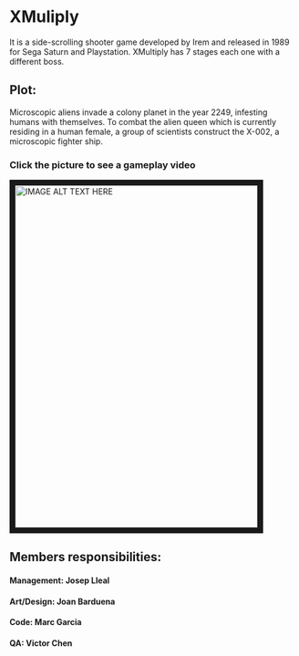 ﻿# XMuliply

It is a side-scrolling shooter game developed by Irem and released in 1989 for Sega Saturn and Playstation.
XMultiply has 7 stages each one with a different boss.

## Plot:
Microscopic aliens invade a colony planet in the year 2249, infesting humans with themselves. 
To combat the alien queen which is currently residing in a human female, a group of scientists 
construct the X-002, a microscopic fighter ship.


### Click the picture to see a gameplay video
<a href="https://www.youtube.com/watch?v=GcoOZxjrLdk" target="_blank"><img src="http://img1.game-oldies.com/sites/default/files/packshots/coin-op-arcade/xmultiplm72.png" 
alt="IMAGE ALT TEXT HERE" width="425" height="600" border="10" /></a>

## Members responsibilities:
#### Management: Josep Lleal
#### Art/Design: Joan Barduena
#### Code: Marc Garcia
#### QA: Victor Chen

